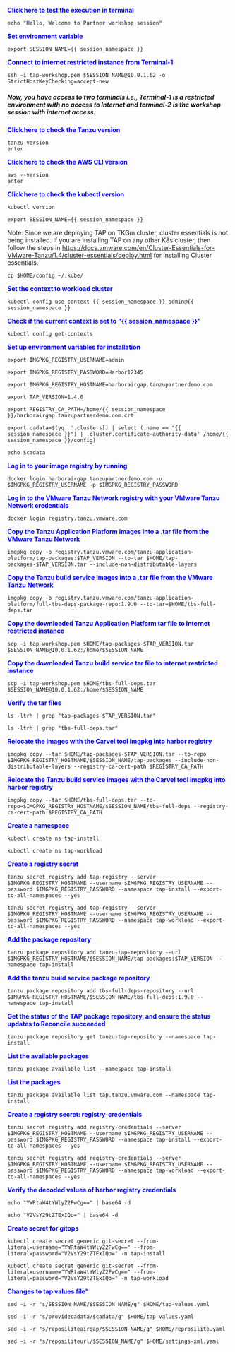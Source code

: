 
<p style="color:blue"><strong> Click here to test the execution in terminal</strong></p>

```execute-all
echo "Hello, Welcome to Partner workshop session"
```

<p style="color:blue"><strong> Set environment variable </strong></p>

```execute-all
export SESSION_NAME={{ session_namespace }}
```

<p style="color:blue"><strong> Connect to internet restricted instance from Terminal-1 </strong></p>

```execute
ssh -i tap-workshop.pem $SESSION_NAME@10.0.1.62 -o StrictHostKeyChecking=accept-new
```

##### Now, you have access to two terminals i.e.,  Terminal-1 is a restricted environment with no access to Internet and terminal-2 is the workshop session with internet access. 

<p style="color:blue"><strong> Click here to check the Tanzu version</strong></p>

```execute
tanzu version
enter
```

<p style="color:blue"><strong> Click here to check the AWS CLI version</strong></p>

```execute
aws --version
enter
```

<p style="color:blue"><strong> Click here to check the kubectl version</strong></p>

```execute
kubectl version

```

```execute-all
export SESSION_NAME={{ session_namespace }}

```

Note: Since we are deploying TAP on TKGm cluster, cluster essentials is not being installed. If you are installing TAP on any other K8s cluster, then follow the steps in https://docs.vmware.com/en/Cluster-Essentials-for-VMware-Tanzu/1.4/cluster-essentials/deploy.html for installing Cluster essentials. 

```execute
cp $HOME/config ~/.kube/

```

<p style="color:blue"><strong> Set the context to workload cluster</strong></p>

```execute
kubectl config use-context {{ session_namespace }}-admin@{{ session_namespace }}

```

<p style="color:blue"><strong> Check if the current context is set to "{{ session_namespace }}"</strong></p>

```execute
kubectl config get-contexts
```

<p style="color:blue"><strong> Set up environment variables for installation </strong></p>

```execute-all
export IMGPKG_REGISTRY_USERNAME=admin
```

```execute-all
export IMGPKG_REGISTRY_PASSWORD=Harbor12345
```

```execute-all
export IMGPKG_REGISTRY_HOSTNAME=harborairgap.tanzupartnerdemo.com
```

```execute-all
export TAP_VERSION=1.4.0
```

```execute-1
export REGISTRY_CA_PATH=/home/{{ session_namespace }}/harborairgap.tanzupartnerdemo.com.crt
```

```execute-1
export cadata=$(yq  '.clusters[] | select (.name == "{{ session_namespace }}") | .cluster.certificate-authority-data' /home/{{ session_namespace }}/config)
```

```execute
echo $cadata
```

<p style="color:blue"><strong> Log in to your image registry by running </strong></p>

```execute
docker login harborairgap.tanzupartnerdemo.com -u $IMGPKG_REGISTRY_USERNAME -p $IMGPKG_REGISTRY_PASSWORD
```

<p style="color:blue"><strong> Log in to the VMware Tanzu Network registry with your VMware Tanzu Network credentials </strong></p>

```execute-2
docker login registry.tanzu.vmware.com
```

<p style="color:blue"><strong> Copy the Tanzu Application Platform images into a .tar file from the VMware Tanzu Network </strong></p>


```execute-2
imgpkg copy -b registry.tanzu.vmware.com/tanzu-application-platform/tap-packages:$TAP_VERSION --to-tar $HOME/tap-packages-$TAP_VERSION.tar --include-non-distributable-layers
```

<p style="color:blue"><strong> Copy the Tanzu build service images into a .tar file from the VMware Tanzu Network</strong></p>

```execute-2
imgpkg copy -b registry.tanzu.vmware.com/tanzu-application-platform/full-tbs-deps-package-repo:1.9.0 --to-tar=$HOME/tbs-full-deps.tar
```

<p style="color:blue"><strong> Copy the downloaded Tanzu Application Platform tar file to internet restricted instance </strong></p>

```execute-2
scp -i tap-workshop.pem $HOME/tap-packages-$TAP_VERSION.tar $SESSION_NAME@10.0.1.62:/home/$SESSION_NAME
```

<p style="color:blue"><strong> Copy the downloaded Tanzu build service tar file to internet restricted instance  </strong></p>

```execute-2
scp -i tap-workshop.pem $HOME/tbs-full-deps.tar $SESSION_NAME@10.0.1.62:/home/$SESSION_NAME
```

<p style="color:blue"><strong> Verify the tar files </strong></p>

```execute-1
ls -ltrh | grep "tap-packages-$TAP_VERSION.tar"
```

```execute-1
ls -ltrh | grep "tbs-full-deps.tar"
```

<p style="color:blue"><strong> Relocate the images with the Carvel tool imgpkg into harbor registry </strong></p>

```execute-1
imgpkg copy --tar $HOME/tap-packages-$TAP_VERSION.tar --to-repo $IMGPKG_REGISTRY_HOSTNAME/$SESSION_NAME/tap-packages --include-non-distributable-layers --registry-ca-cert-path $REGISTRY_CA_PATH
```

<p style="color:blue"><strong> Relocate the Tanzu build service images with the Carvel tool imgpkg into harbor registry </strong></p>

```execute-1
imgpkg copy --tar $HOME/tbs-full-deps.tar --to-repo=$IMGPKG_REGISTRY_HOSTNAME/$SESSION_NAME/tbs-full-deps --registry-ca-cert-path $REGISTRY_CA_PATH
```

<p style="color:blue"><strong> Create a namespace </strong></p>

```execute
kubectl create ns tap-install
```

```execute
kubectl create ns tap-workload
```

<p style="color:blue"><strong> Create a registry secret </strong></p>

```execute
tanzu secret registry add tap-registry --server   $IMGPKG_REGISTRY_HOSTNAME --username $IMGPKG_REGISTRY_USERNAME --password $IMGPKG_REGISTRY_PASSWORD --namespace tap-install --export-to-all-namespaces --yes
```

```execute
tanzu secret registry add tap-registry --server   $IMGPKG_REGISTRY_HOSTNAME --username $IMGPKG_REGISTRY_USERNAME --password $IMGPKG_REGISTRY_PASSWORD --namespace tap-workload --export-to-all-namespaces --yes
```

<p style="color:blue"><strong> Add the package repository </strong></p>

```execute
tanzu package repository add tanzu-tap-repository --url $IMGPKG_REGISTRY_HOSTNAME/$SESSION_NAME/tap-packages:$TAP_VERSION --namespace tap-install
```

<p style="color:blue"><strong> Add the tanzu build service package repository </strong></p>

```execute
tanzu package repository add tbs-full-deps-repository --url $IMGPKG_REGISTRY_HOSTNAME/$SESSION_NAME/tbs-full-deps:1.9.0 --namespace tap-install
```

<p style="color:blue"><strong> Get the status of the TAP package repository, and ensure the status updates to Reconcile succeeded </strong></p>

```execute
tanzu package repository get tanzu-tap-repository --namespace tap-install
```

<p style="color:blue"><strong>  List the available packages </strong></p>

```execute
tanzu package available list --namespace tap-install
```

<p style="color:blue"><strong> List the packages </strong></p>

```execute
tanzu package available list tap.tanzu.vmware.com --namespace tap-install
```

<p style="color:blue"><strong> Create a registry secret: registry-credentials </strong></p>

```execute
tanzu secret registry add registry-credentials --server   $IMGPKG_REGISTRY_HOSTNAME --username $IMGPKG_REGISTRY_USERNAME --password $IMGPKG_REGISTRY_PASSWORD --namespace tap-install --export-to-all-namespaces --yes
```

```execute
tanzu secret registry add registry-credentials --server   $IMGPKG_REGISTRY_HOSTNAME --username $IMGPKG_REGISTRY_USERNAME --password $IMGPKG_REGISTRY_PASSWORD --namespace tap-workload --export-to-all-namespaces --yes
```

<p style="color:blue"><strong> Verify the decoded values of harbor registry credentials </strong></p>

```execute
echo "YWRtaW4tYWlyZ2FwCg==" | base64 -d
```

```execute
echo "V2VsY29tZTExIQo=" | base64 -d
```

<p style="color:blue"><strong> Create secret for gitops </strong></p>

```execute
kubectl create secret generic git-secret --from-literal=username="YWRtaW4tYWlyZ2FwCg==" --from-literal=password="V2VsY29tZTExIQo=" -n tap-install
```

```execute
kubectl create secret generic git-secret --from-literal=username="YWRtaW4tYWlyZ2FwCg==" --from-literal=password="V2VsY29tZTExIQo=" -n tap-workload
```

<p style="color:blue"><strong> Changes to tap values file" </strong></p>

```execute
sed -i -r "s/SESSION_NAME/$SESSION_NAME/g" $HOME/tap-values.yaml
```

```execute
sed -i -r "s/providecadata/$cadata/g" $HOME/tap-values.yaml
```

```execute
sed -i -r "s/reposiliteairgap/$SESSION_NAME/g" $HOME/reprosilite.yaml
```

```execute
sed -i -r "s/reposiliteurl/$SESSION_NAME/g" $HOME/settings-xml.yaml
```
